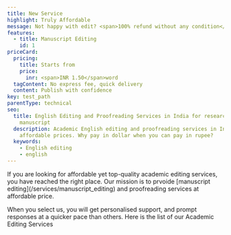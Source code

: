 ```yaml
---
title: New Service
highlight: Truly Affordable
message: Not happy with edit? <span>100% refund without any condition</span>
features:
  - title: Manuscript Editing
    id: 1
priceCard:
  pricing:
    title: Starts from
    price:
      inr: <span>INR 1.50</span>word
  tagContent: No express fee, quick delivery
  content: Publish with confidence
key: test_path
parentType: technical
seo:
  title: English Editing and Proofreading Services in India for research paper &
    manuscript
  description: Academic English editing and proofreading services in India at
    affordable prices. Why pay in dollar when you can pay in rupee?
  keywords:
    - English editing
    - english
---
```

If you are looking for affordable yet top-quality academic editing services, you have reached the right place. Our mission is to prvoide \[manuscript editing](/services/manuscript_editing) and proofreading services at affordable price.

When you select us, you will get personalised support, and prompt responses at a quicker pace than others. Here is the list of our Academic Editing Services